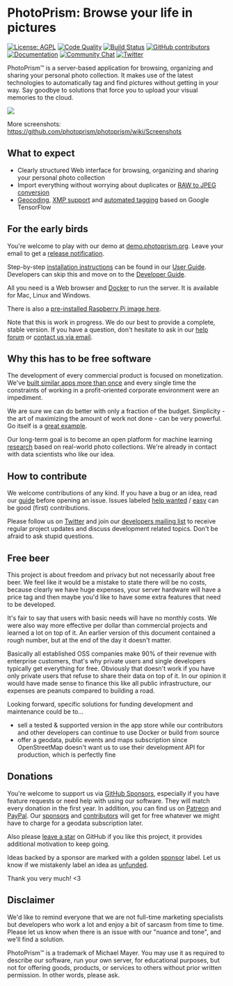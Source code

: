 PhotoPrism: Browse your life in pictures
========================================

[![License: AGPL](https://img.shields.io/badge/license-AGPL-blue.svg)][license]
[![Code Quality](https://goreportcard.com/badge/github.com/photoprism/photoprism)][goreport]
[![Build Status](https://travis-ci.org/photoprism/photoprism.png?branch=develop)][ci]
[![GitHub contributors](https://img.shields.io/github/contributors/photoprism/photoprism.svg)](https://github.com/photoprism/photoprism/graphs/contributors/)
[![Documentation](https://img.shields.io/badge/read-the%20docs-4aa087.svg)][docs]
[![Community Chat](https://img.shields.io/badge/chat-on%20gitter-4aa087.svg)][chat]
[![Twitter](https://img.shields.io/badge/follow-@browseyourlife-00acee.svg)][twitter]

PhotoPrism™ is a server-based application for browsing, organizing and sharing your personal photo collection.
It makes use of the latest technologies to automatically tag and find pictures without getting in your way.
Say goodbye to solutions that force you to upload your visual memories to the cloud.

![](https://dl.photoprism.org/assets/img/preview.jpg)

More screenshots: https://github.com/photoprism/photoprism/wiki/Screenshots

## What to expect ##

* Clearly structured Web interface for browsing, organizing and sharing your personal photo collection
* Import everything without worrying about duplicates or [RAW to JPEG conversion][wiki:raw]
* [Geocoding][wiki:geocoding], [XMP support][wiki:xmp] and [automated tagging][wiki:classification] 
  based on Google TensorFlow

## For the early birds ##

You're welcome to play with our demo at [demo.photoprism.org](https://demo.photoprism.org).
Leave your email to get a [release notification](https://goo.gl/forms/KBPVGl9PCsOKrAv33).

Step-by-step [installation instructions](https://docs.photoprism.org/getting-started/) can be found
in our [User Guide](https://docs.photoprism.org/).
Developers can skip this and move on to the [Developer Guide](https://docs.photoprism.org/developer-guide/).

All you need is a Web browser and [Docker](https://store.docker.com/search?type=edition&offering=community)
to run the server. It is available for Mac, Linux and Windows.

There is also a [pre-installed Raspberry Pi image here](https://github.com/guysoft/PhotoPrismPi).

Note that this is work in progress. We do our best to provide a complete, stable version.
If you have a question, don't hesitate to ask in our [help forum][help] 
or [contact us via email](mailto:hello@photoprism.org).

## Why this has to be free software ##

The development of every commercial product is focused on monetization.
We've [built similar apps more than once](https://github.com/photoprism/photoprism/wiki/Mediencenter) 
and every single time the constraints of working
in a profit-oriented corporate environment were an impediment.

We are sure we can do better with only a fraction of the budget. Simplicity - the art of maximizing the 
amount of work not done - can be very powerful.
Go itself is a [great example](https://talks.golang.org/2015/simplicity-is-complicated.slide).

Our long-term goal is to become an open platform for machine 
learning [research](https://github.com/photoprism/photoprism/wiki/Research) based on real-world photo collections.
We're already in contact with data scientists who like our idea.

## How to contribute ##

We welcome contributions of any kind. If you have a bug or an idea, read our 
[guide](https://docs.photoprism.org/developer-guide/) before opening an issue.
Issues labeled [help wanted](https://github.com/photoprism/photoprism/labels/help%20wanted) / 
[easy](https://github.com/photoprism/photoprism/issues?q=is%3Aissue+is%3Aopen+label%3Aeasy) can be
good (first) contributions. 

Please follow us on [Twitter][twitter] and join our [developers mailing list](https://groups.google.com/a/photoprism.org/forum/#!forum/developers) 
to receive regular project updates and discuss development related topics. Don't be afraid to ask stupid questions.

## Free beer ##

This project is about freedom and privacy but not necessarily about free beer. We feel like it
would be a mistake to state there will be no costs, because clearly we have huge expenses, your server hardware
will have a price tag and then maybe you'd like to have some extra features that need to be developed.

It's fair to say that users with basic needs will have no monthly costs. We were also way more effective 
per dollar than commercial projects and learned a lot on top of it.
An earlier version of this document contained a rough number, but at the end of the day it doesn't matter.

Basically all established OSS companies make 90% of their revenue with enterprise customers, that's why private users 
and single developers typically get everything for free. Obviously that doesn't work if you have only private users
that refuse to share their data on top of it. In our opinion it would have made sense to finance this like all 
public infrastructure, our expenses are peanuts compared to building a road.

Looking forward, specific solutions for funding development and maintenance could be to...

  - sell a tested & supported version in the app store while our contributors and other developers can 
    continue to use Docker or build from source
  - offer a geodata, public events and maps subscription since OpenStreetMap doesn't want us to use their development 
    API for production, which is perfectly fine

## Donations ##

You're welcome to support us via [GitHub Sponsors](https://github.com/sponsors/lastzero), 
especially if you have feature requests or need help with using our software.
They will match every donation in the first year.
In addition, you can find us on [Patreon](https://www.patreon.com/photoprism) and [PayPal](https://www.paypal.me/photoprism). 
Our [sponsors](https://github.com/photoprism/photoprism/blob/develop/SPONSORS.md) and 
[contributors](https://github.com/photoprism/photoprism/graphs/contributors/) will get for free whatever we might 
have to charge for a geodata subscription later.

Also please [leave a star](https://github.com/photoprism/photoprism/stargazers) on GitHub if you like this project, 
it provides additional motivation to keep going.

Ideas backed by a sponsor are marked with a golden [sponsor](https://github.com/photoprism/photoprism/issues?q=is%3Aissue+is%3Aopen+label%3Asponsor) label.
Let us know if we mistakenly label an idea as [unfunded](https://github.com/photoprism/photoprism/issues?q=is%3Aissue+is%3Aopen+label%3Aunfunded).

Thank you very much! <3

## Disclaimer ##

We'd like to remind everyone that we are not full-time marketing specialists but developers who work a lot and 
enjoy a bit of sarcasm from time to time. Please let us know when there is an issue with our "nuance and tone", 
and we'll find a solution.

PhotoPrism™ is a trademark of Michael Mayer.
You may use it as required to describe our software, run your own server, for educational purposes,
but not for offering goods, products, or services to others without prior written permission.
In other words, please ask.

[wiki:classification]: https://github.com/photoprism/photoprism/wiki/Image-Classification
[wiki:xmp]: https://github.com/photoprism/photoprism/wiki/XMP
[wiki:geocoding]: https://github.com/photoprism/photoprism/wiki/Geocoding
[wiki:raw]: https://github.com/photoprism/photoprism/wiki/Converting-RAW-to-JPEG
[help]: https://groups.google.com/a/photoprism.org/forum/#!forum/help
[license]: https://github.com/photoprism/photoprism/blob/develop/LICENSE
[patreon]: https://www.patreon.com/photoprism
[paypal]: https://www.paypal.me/photoprism
[goreport]: https://goreportcard.com/report/github.com/photoprism/photoprism
[coverage]: https://codecov.io/gh/photoprism/photoprism
[ci]: https://travis-ci.org/photoprism/photoprism
[docs]: https://docs.photoprism.org/
[issuehunt]: https://issuehunt.io/repos/119160553
[chat]: https://gitter.im/browseyourlife/community
[twitter]: https://twitter.com/browseyourlife
[unfunded issues]: https://github.com/photoprism/photoprism/issues?q=is%3Aissue+is%3Aopen+label%3Aunfunded
[sponsored issues]: https://github.com/photoprism/photoprism/issues?q=is%3Aissue+is%3Aopen+label%3Asponsor
